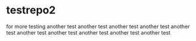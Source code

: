 # testrepo2
for more testing
another test
another test
another test
another test
another test
another test
another test
another test
another test
another test
